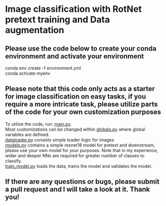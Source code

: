 # Image classification with RotNet pretext training and Data augmentation
## Please use the code below to create your conda environment and activate your environment <br/>
conda env create -f environment.yml <br/>
conda activate myenv <br/>

## Please note that this code only acts as a starter for image classification on easy tasks, if you require a more intricate task, please utilize parts of the code for your own customization purposes <br/>

To utilize the code, run: [main.py](https://github.com/allenZhangPersonal/imageClassifySSL/blob/main/scripts/main.py). <br/>
Most customizations can be changed within [globals.py](https://github.com/allenZhangPersonal/imageClassifySSL/blob/main/scripts/globals.py) where global variables are defined. <br/>
[dataloader.py](https://github.com/allenZhangPersonal/imageClassifySSL/blob/main/scripts/dataloader.py) consists simple loader logic for images <br/>
[models.py](https://github.com/allenZhangPersonal/imageClassifySSL/blob/main/scripts/models.py) contains a simple resnet18 model for pretext and downstream, please use your own model for your purposes. Note that in my experience, wider and deeper NNs are required for greater number of classes to classify. <br/>
[train_model.py](https://github.com/allenZhangPersonal/imageClassifySSL/blob/main/scripts/train_model.py) loads the data, trains the model and validates the model. <br/>


## If there are any questions or bugs, please submit a pull request and I will take a look at it. Thank you!
